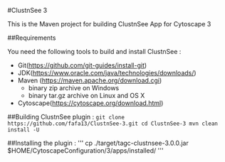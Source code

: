 #ClustnSee 3

This is the Maven project for building ClustnSee App for Cytoscape 3

##Requirements

You need the following tools to build and install ClustnSee :

  * Git(https://github.com/git-guides/install-git)
  * JDK(https://www.oracle.com/java/technologies/downloads/)
  * Maven (https://maven.apache.org/download.cgi)
    * binary zip archive on Windows
    * binary tar.gz archive on Linux and OS X
  * Cytoscape(https://cytoscape.org/download.html)

##Building ClustnSee plugin :
`git clone https://github.com/fafa13/ClustnSee-3.git
cd ClustnSee-3
mvn clean install -U`

##Installing the plugin :
'''
cp ./target/tagc-clustnsee-3.0.0.jar $HOME/CytoscapeConfiguration/3/apps/installed/
'''
